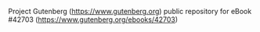 Project Gutenberg (https://www.gutenberg.org) public repository for eBook #42703 (https://www.gutenberg.org/ebooks/42703)
